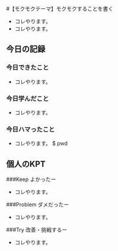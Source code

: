 #【モクモクテーマ】モクモクすることを書く
* コレやります。
* コレやります。

## 今日の記録
### 今日できたこと
* コレやります。

### 今日学んだこと
* コレやります。

### 今日ハマったこと
* コレやります。
 $ pwd

## 個人のKPT

###Keep よかったー
* コレやります。

###Problem ダメだったー
* コレやります。

###Try 改善・挑戦するー
* コレやります。


